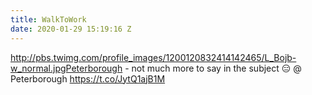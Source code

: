 ```yaml
---
title: WalkToWork
date: 2020-01-29 15:19:16 Z
---
```


 http://pbs.twimg.com/profile_images/1200120832414142465/L_Bojb-w_normal.jpgPeterborough - not much more to say in the subject 😑 @ Peterborough https://t.co/JytQ1ajB1M